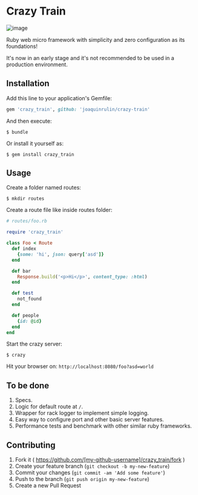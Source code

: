 # Crazy Train

![image](http://cdn.meme.am/instances/500x/60254699.jpg)

Ruby web micro framework with simplicity and zero configuration as its foundations!

It's now in an early stage and it's not recommended to be used in a production environment.

## Installation

Add this line to your application's Gemfile:

```ruby
gem 'crazy_train', github: 'joaquinrulin/crazy-train'
```

And then execute:

    $ bundle

Or install it yourself as:

    $ gem install crazy_train

## Usage

Create a folder named routes:

``` $ mkdir routes ```

Create a route file like inside routes folder: 

```ruby
# routes/foo.rb

require 'crazy_train'

class Foo < Route
  def index
    {some: 'hi', json: query['asd']}
  end

  def bar
    Response.build('<p>Hi</p>', content_type: :html)
  end

  def test
    not_found
  end

  def people
    {id: @id}
  end
end

```

Start the crazy server:

``` 
$ crazy 
```

Hit your browser on: `http://localhost:8080/foo?asd=world` 

## To be done
1. Specs.
2. Logic for default route at `/`.
3. Wrapper for rack logger to implement simple logging.
4. Easy way to configure port and other basic server features.
5. Performance tests and benchmark with other similar ruby frameworks.


## Contributing

1. Fork it ( https://github.com/[my-github-username]/crazy_train/fork )
2. Create your feature branch (`git checkout -b my-new-feature`)
3. Commit your changes (`git commit -am 'Add some feature'`)
4. Push to the branch (`git push origin my-new-feature`)
5. Create a new Pull Request
